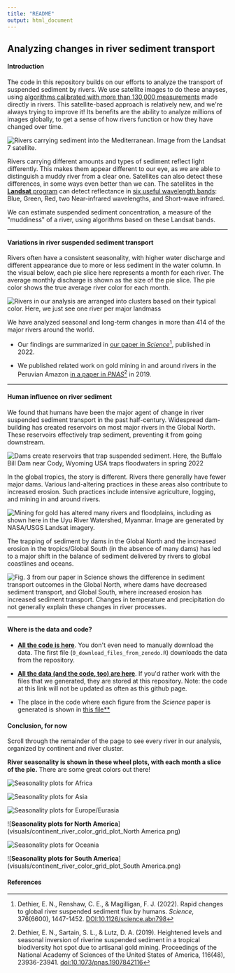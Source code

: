 ```yaml
---
title: "README"
output: html_document
---
```


## Analyzing changes in river sediment transport

#### Introduction
The code in this repository builds on our efforts to analyze the transport of suspended sediment by rivers. We use satellite images to do these anayses, using [algorithms calibrated with more than 130,000 measurements](https://github.com/evandethier/satellite-ssc) made directly in rivers. This satellite-based approach is relatively new, and we're always trying to improve it! Its benefits are the ability to analyze millions of images globally, to get a sense of how rivers function or how they have changed over time.

![**Rivers carrying sediment into the Mediterranean. Image from the Landsat 7 satellite.**](visuals/vjose_river_greece_20020312_ls7_composite_small_cropped.png)

Rivers carrying different amounts and types of sediment reflect light differently. This makes them appear different to our eye, as we are able to distinguish a muddy river from a clear one. Satellites can also detect these differences, in some ways even better than we can. The satellites in the [**Landsat** program](https://landsat.gsfc.nasa.gov/) can detect reflectance in [six useful wavelength bands](https://www.usgs.gov/faqs/what-are-band-designations-landsat-satellites): Blue, Green, Red, two Near-infrared wavelengths, and Short-wave infrared. 


We can estimate suspended sediment concentration, a measure of the "muddiness" of a river, using algorithms based on these Landsat bands. 


***

#### Variations in river suspended sediment transport

Rivers often have a consistent seasonality, with higher water discharge and different appearance due to more or less sediment in the water column. In the visual below, each pie slice here represents a month for each river. The average monthly discharge is shown as the size of the pie slice. The pie color shows the true average river color for each month. 

![**Rivers in our analysis are arranged into clusters based on their typical color. Here, we just see one river per major landmass**](visuals/wheel_plots_example_continental_6.png)

We have analyzed seasonal and long-term changes in more than 414 of the major rivers around the world. 

* Our findings are summarized in [our paper in *Science*](https://www.science.org/doi/10.1126/science.abn7980)[^1], published in 2022.

* We published related work on gold mining in and around rivers in the Peruvian Amazon [in a paper in *PNAS*](https://doi.org/10.1073/pnas.1907842116)[^2] in 2019.


***

#### Human influence on river sediment

We found that humans have been the major agent of change in river suspended sediment transport in the past half-century. Widespread dam-building has created reservoirs on most major rivers in the Global North. These reservoirs effectively trap sediment, preventing it from going downstream.


![**Dams create reservoirs that trap suspended sediment. Here, the Buffalo Bill Dam near Cody, Wyoming USA traps floodwaters in spring 2022**](visuals/buffalo-bill-dam-sediment.jpg)


In the global tropics, the story is different. Rivers there generally have fewer major dams. Various land-altering practices in these areas also contribute to increased erosion. Such practices include intensive agriculture, logging, and mining in and around rivers. 


![Mining for gold has altered many rivers and floodplains, including as shown here in the Uyu River Watershed, Myanmar. Image are generated by NASA/USGS Landsat imagery.](visuals/myanmar-uyu-gif-1988-2022.gif)


The trapping of sediment by dams in the Global North and the increased erosion in the tropics/Global South (in the absence of many dams) has led to a major shift in the balance of sediment delivered by rivers to global coastlines and oceans. 


![**Fig. 3 from our paper in [*Science*](https://doi.org/10.1126/science.abn798) shows the difference in sediment transport outcomes in the Global North, where dams have decreased sediment transport, and Global South, where increased erosion has increased sediment transport. Changes in temperature and precipitation do not generally explain these changes in river processes.**](visuals/Fig3_latitude_trends_figure.png)

***

#### Where is the data and code? 

* [**All the code is here**](https://github.com/evandethier/satellite-ssc/tree/master/outlet-rivers/R). You don't even need to manually download the data. The first file (`0_download_files_from_zenodo.R`) downloads the data from the repository. 

* [**All the data (and the code, too) are here**](https://doi.org/10.5281/zenodo.7772047). If you'd rather work with the files that we generated, they are stored at this repository. Note: the code at this link will not be updated as often as this github page.

* The place in the code where each figure from the *Science* paper is generated is shown in [this file**](https://github.com/evandethier/satellite-ssc/blob/master/outlet-rivers/where_figs_are_in_code.xlsx)





#### Conclusion, for now

Scroll through the remainder of the page to see every river in our analysis, organized by continent and river cluster.

**River seasonality is shown in these wheel plots, with each month a slice of the pie.** There are some great colors out there!

![**Seasonality plots for Africa**](visuals/continent_river_color_grid_plot_Africa.png)


![**Seasonality plots for Asia**](visuals/continent_river_color_grid_plot_Asia.png)


![**Seasonality plots for Europe/Eurasia**](visuals/continent_river_color_grid_plot_Europe_Eurasia.png)


![**Seasonality plots for North America**](visuals/continent_river_color_grid_plot_North America.png)


![**Seasonality plots for Oceania**](visuals/continent_river_color_grid_plot_Oceania.png)


![**Seasonality plots for South America**](visuals/continent_river_color_grid_plot_South America.png)


#### References

[^1]: Dethier, E. N., Renshaw, C. E., & Magilligan, F. J. (2022). Rapid changes to global river suspended sediment flux by humans. *Science*, 376(6600), 1447-1452. [DOI:10.1126/science.abn798](https://doi.org/10.1126/science.abn798)

[^2]: Dethier, E. N., Sartain, S. L., & Lutz, D. A. (2019). Heightened levels and seasonal inversion of riverine suspended sediment in a tropical biodiversity hot spot due to artisanal gold mining. Proceedings of the National Academy of Sciences of the United States of America, 116(48), 23936-23941. [doi:10.1073/pnas.1907842116](https://doi.org/10.1073/pnas.1907842116)